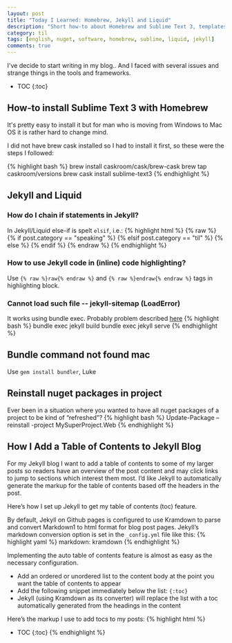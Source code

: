```yaml
---
layout: post
title: "Today I Learned: Homebrew, Jekyll and Liquid"
description: "Short how-to about Homebrew and Sublime Text 3, templates in Liquid and Jekyll bundle"
category: til
tags: [english, nuget, software, homebrew, sublime, liquid, jekyll]
comments: true
---
```


I've decide to start writing in my blog..
And I faced with several issues and strange things in the tools and frameworks.

* TOC
{:toc}

## How-to install Sublime Text 3 with Homebrew
It's pretty easy to install it but for man who is moving from Windows to Mac OS it is rather hard to change mind.

I did not have brew cask installed so I had to install it first, so these were the steps I followed:

{% highlight bash %}
brew install caskroom/cask/brew-cask
brew tap caskroom/versions
brew cask install sublime-text3
{% endhighlight %}

## Jekyll and Liquid

### How do I chain if statements in Jekyll?
In Jekyll/Liquid else-if is spelt `elsif`, i.e.:
{% highlight html %}
{% raw %} 
{% if post.category == "speaking" %}
  <i class="fa fa-microphone"></i> 
{% elsif post.category == "til" %}
  <i class="fa fa-hand-spock-o"></i>
{% else %}
  <i class="fa fa-hand-paper-o"></i>
{% endif %}
{% endraw %} 
{% endhighlight %}

### How to use Jekyll code in (inline) code highlighting?
Use `{% raw %}raw{% endraw %}` and `{% raw %}endraw{% endraw %}` tags in highlighting block.

### Cannot load such file -- jekyll-sitemap (LoadError)
It works using bundle exec. Probably problem described [here](https://github.com/mmistakes/skinny-bones-jekyll/issues/10)
{% highlight bash %}
bundle exec jekyll build
bundle exec jekyll serve
{% endhighlight %}

## Bundle command not found mac
Use `gem install bundler`, Luke

## Reinstall nuget packages in project
Ever been in a situation where you wanted to have all nuget packages of a project to be kind of “refreshed”?
{% highlight bash %}
Update-Package –reinstall -project MySuperProject.Web
{% endhighlight %}

## How I Add a Table of Contents to Jekyll Blog
For my Jekyll blog I want to add a table of contents to some of my larger posts so readers have an overview of the post content and may click links to jump to sections which interest them most. I’d like Jekyll to automatically generate the markup for the table of contents based off the headers in the post.

Here’s how I set up Jekyll to get my table of contents (toc) feature.

By default, Jekyll on Github pages is configured to use Kramdown to parse and convert Markdown1 to html format for blog post pages. Jekyll’s markdown conversion option is set in the `_config.yml` file like this:
{% highlight yaml %}
markdown: kramdown
{% endhighlight %}

Implementing the auto table of contents feature is almost as easy as the necessary configuration.

- Add an ordered or unordered list to the content body at the point you want the table of contents to appear
- Add the following snippet immediately below the list: `{:toc}`
- Jekyll (using Kramdown as its converter) will replace the list with a toc automatically generated from the headings in the content

Here’s the markup I use to add tocs to my posts:
{% highlight html %}
* TOC
{:toc}
{% endhighlight %}